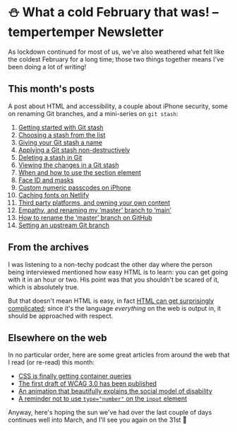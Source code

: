 # ⛄️ What a cold February that was! – tempertemper Newsletter

As lockdown continued for most of us, we've also weathered what felt like the coldest February for a long time; those two things together means I've been doing a lot of writing!


## This month's posts

A post about HTML and accessibility, a couple about iPhone security, some on renaming Git branches, and a mini-series on `git stash`:

1. [Getting started with Git stash](https://www.tempertemper.net/blog/getting-started-with-git-stash)
2. [Choosing a stash from the list](https://www.tempertemper.net/blog/choosing-a-stash-from-the-list)
3. [Giving your Git stash a name](https://www.tempertemper.net/blog/giving-your-git-stash-a-name)
4. [Applying a Git stash non-destructively](https://www.tempertemper.net/blog/applying-a-git-stash-non-destructively)
5. [Deleting a stash in Git](https://www.tempertemper.net/blog/deleting-a-stash-in-git)
6. [Viewing the changes in a Git stash](https://www.tempertemper.net/blog/viewing-the-changes-in-a-git-stash)
7. [When and how to use the section element](https://www.tempertemper.net/blog/when-and-how-to-use-the-section-element)
8. [Face ID and masks](https://www.tempertemper.net/blog/face-id-and-masks)
9. [Custom numeric passcodes on iPhone](https://www.tempertemper.net/blog/custom-numeric-passcodes-on-iphone)
10. [Caching fonts on Netlify](https://www.tempertemper.net/blog/caching-fonts-on-netlify)
11. [Third party platforms, and owning your own content](https://www.tempertemper.net/blog/third-party-platforms-and-owning-your-own-content)
12. [Empathy, and renaming my ‘master’ branch to ‘main’](https://www.tempertemper.net/blog/empathy-and-renaming-my-master-branch-to-main)
13. [How to rename the ‘master’ branch on GitHub](https://www.tempertemper.net/blog/how-to-rename-the-master-branch-on-github)
14. [Setting an upstream Git branch](https://www.tempertemper.net/blog/setting-an-upstream-git-branch)


## From the archives

I was listening to a non-techy podcast the other day where the person being interviewed mentioned how easy HTML is to learn: you can get going with it in an hour or two. His point was that you shouldn't be scared of it, which is absolutely true.

But that doesn't mean HTML is easy, in fact [HTML can get surprisingly complicated](https://www.tempertemper.net/blog/html-is-more-complicated-than-you-think); since it's the language *everything* on the web is output in, it should be approached with respect.


## Elsewhere on the web

In no particular order, here are some great articles from around the web that I read (or re-read) this month:

- [CSS is finally getting container queries](https://github.com/w3c/csswg-drafts/issues/5796)
- [The first draft of WCAG 3.0 has been published](https://jspellman-77432.medium.com/an-insider-look-at-wcag-3-0-276e9b964a33)
- [An animation that beautifully explains the social model of disability](https://youtu.be/9s3NZaLhcc4)
- [A reminder not to use `type="number"` on the `input` element](https://technology.blog.gov.uk/2020/02/24/why-the-gov-uk-design-system-team-changed-the-input-type-for-numbers/)

Anyway, here's hoping the sun we've had over the last couple of days continues well into March, and I'll see you again on the 31st 👋
